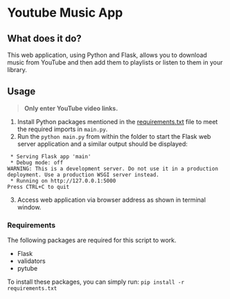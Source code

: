 # Youtube Music App

## What does it do? 
This web application, using Python and Flask, allows you to download music from YouTube and then add them to playlists or listen to them in your library.

## Usage
> **Only enter YouTube video links.**
1. Install Python packages mentioned in the [requirements.txt](requirements.txt) file to meet the required imports in `main.py`.
2. Run the `python main.py` from within the folder to start the Flask web server application and a similar output should be displayed:
```terminal
 * Serving Flask app 'main'
 * Debug mode: off
WARNING: This is a development server. Do not use it in a production deployment. Use a production WSGI server instead.
 * Running on http://127.0.0.1:5000
Press CTRL+C to quit
```
3. Access web application via browser address as shown in terminal window.

### Requirements
The following packages are required for this script to work.
- Flask
- validators
- pytube

To install these packages, you can simply run: `pip install -r requirements.txt`
